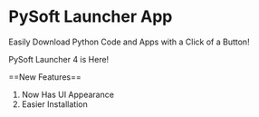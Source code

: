 # PySoft Launcher App
Easily Download Python Code and Apps with a Click of a Button!


PySoft Launcher 4 is Here!

==New Features==

1. Now Has UI Appearance
2. Easier Installation
